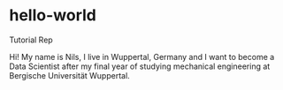 # hello-world
Tutorial Rep

Hi!
My name is Nils, I live in Wuppertal, Germany and I want to become a Data Scientist after my final year of studying mechanical engineering at Bergische Universität Wuppertal.
